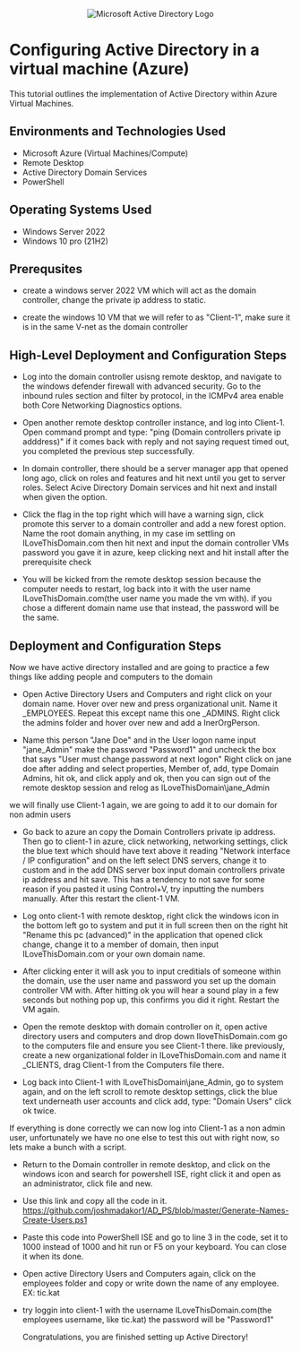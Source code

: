 <p align="center">
<img src="https://i.imgur.com/pU5A58S.png" alt="Microsoft Active Directory Logo"/>
</p>

<h1>Configuring Active Directory in a virtual machine (Azure)</h1>
This tutorial outlines the implementation of Active Directory within Azure Virtual Machines.<br />


<h2>Environments and Technologies Used</h2>

- Microsoft Azure (Virtual Machines/Compute)
- Remote Desktop
- Active Directory Domain Services
- PowerShell

<h2>Operating Systems Used </h2>

- Windows Server 2022
- Windows 10 pro (21H2)

<h2>Prerequsites</h2>

 - create a windows server 2022 VM which will act as the domain controller, change the private ip address to static.

 - create the windows 10 VM that we will refer to as "Client-1", make sure it is in the same V-net as the domain controller

 
<h2>High-Level Deployment and Configuration Steps</h2>

- Log into the domain controller usisng remote desktop, and navigate to the windows defender firewall with advanced security. Go to the inbound rules section and filter by protocol, in the ICMPv4 area enable both Core Networking Diagnostics options.
  
- Open another remote desktop controller instance, and log into Client-1. Open command prompt and type: "ping (Domain controllers private ip adddress)" if it comes back with reply and not saying request timed out, you completed the previous step successfully.
  
- In domain controller, there should be a server manager app that opened long ago, click on roles and features and hit next until you get to server roles. Select Acive Directory Domain services and hit next and install when given the option.
  
- Click the flag in the top right which will have a warning sign, click promote this server to a domain controller and add a new forest option. Name the root domain anything, in my case im settling on ILoveThisDomain.com then hit next and input the domain controller VMs password you gave it in azure, keep clicking next and hit install after the prerequisite check
  
- You will be kicked from the remote desktop session because the computer needs to restart, log back into it with the user name ILoveThisDomain.com\(the user name you made the vm with). if you chose a different domain name use that instead, the password will be the same.

<h2>Deployment and Configuration Steps</h2>
Now we have active directory installed and are going to practice a few things like adding people and computers to the domain

- Open Active Directory Users and Computers and right click on your domain name. Hover over new and press organizational unit. Name it _EMPLOYEES. Repeat this except name this one _ADMINS. Right click the admins folder and hover over new and add a InerOrgPerson.

- Name this person "Jane Doe" and in the User logon name input "jane_Admin" make the password "Password1" and uncheck the box that says "User must change password at next logon" Right click on jane doe after adding and select properties, Member of, add, type Domain Admins, hit ok, and click apply and ok, then you can sign out of the remote desktop session and relog as ILoveThisDomain\jane_Admin

we will finally use Client-1 again, we are going to add it to our domain for non admin users
  
- Go back to azure an copy the Domain Controllers private ip address. Then go to client-1 in azure, click networking, networking settings, click the blue text which should have text above it reading "Network interface / IP configuration" and on the left select DNS servers, change it to custom and in the add DNS server box input domain controllers private ip address and hit save. This has a tendency to not save for some reason if you pasted it using Control+V, try inputting the numbers manually. After this restart the client-1 VM.

- Log onto client-1 with remote desktop, right click the windows icon in the bottom left go to system and put it in full screen then on the right hit "Rename this pc (advanced)" in the application that opened click change, change it to a member of domain, then input ILoveThisDomain.com or your own domain name.

- After clicking enter it will ask you to input creditials of someone within the domain, use the user name and password you set up the domain controller VM with. After hitting ok you will hear a sound play in a few seconds but nothing pop up, this confirms you did it right. Restart the VM again.

- Open the remote desktop with domain controller on it, open active directory users and computers and drop down IloveThisDomain.com go to the computers file and ensure you see Client-1 there. like previously, create a new organizational folder in ILoveThisDomain.com and name it _CLIENTS, drag Client-1 from the Computers file there.

- Log back into Client-1 with ILoveThisDomain\jane_Admin, go to system again, and on the left scroll to remote desktop settings, click the blue text underneath user accounts and click add, type: "Domain Users" click ok twice.

If everything is done correctly we can now log into Client-1 as a non admin user, unfortunately we have no one else to test this out with right now, so lets make a bunch with a script. 

- Return to the Domain controller in remote desktop, and click on the windows icon and search for powershell ISE, right click it and open as an administrator, click file and new.

- Use this link and copy all the code in it. https://github.com/joshmadakor1/AD_PS/blob/master/Generate-Names-Create-Users.ps1

- Paste this code into PowerShell ISE and go to line 3 in the code, set it to 1000 instead of 1000 and hit run or F5 on your keyboard. You can close it when its done.

- Open active Directory Users and Computers again, click on the employees folder and copy or write down the name of any employee. EX: tic.kat

- try loggin into client-1 with the username ILoveThisDomain.com\(the employees username, like tic.kat) the password will be "Password1"

  Congratulations, you are finished setting up Active Directory! 
